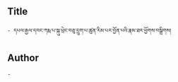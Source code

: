 ## Title
	- དཔལ་རྒྱལ་དབང་ཀརྨ་པ་སྐུ་ཕྲེང་བཅུ་དྲུག་པ་ཚུན་རིམ་པར་བྱོན་པའི་རྣམ་ཐར་ཕྱོགས་བསྒྲིགས།

## Author
	- 

